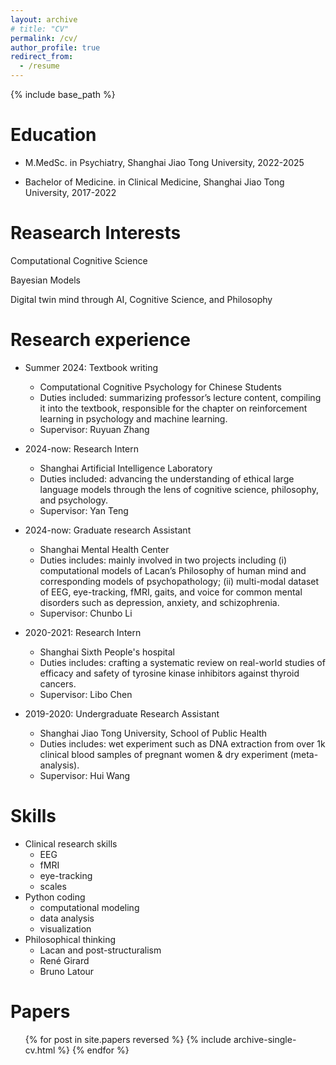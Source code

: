 ```yaml
---
layout: archive
# title: "CV"
permalink: /cv/
author_profile: true
redirect_from:
  - /resume
---
```


{% include base_path %}

Education
======
* M.MedSc. in Psychiatry, Shanghai Jiao Tong University, 2022-2025

* Bachelor of Medicine. in Clinical Medicine, Shanghai Jiao Tong University, 2017-2022

Reasearch Interests
======

Computational Cognitive Science

Bayesian Models

Digital twin mind through AI, Cognitive Science, and Philosophy

Research experience
======

* Summer 2024: Textbook writing
  * Computational Cognitive Psychology for Chinese Students
  * Duties included: summarizing professor’s lecture content, compiling it into the textbook, responsible for the chapter on reinforcement learning in psychology and machine learning.
  * Supervisor: Ruyuan Zhang

* 2024-now: Research Intern
  * Shanghai Artificial Intelligence Laboratory
  * Duties included: advancing the understanding of ethical large language models through the lens of cognitive science, philosophy, and psychology.
  * Supervisor: Yan Teng

* 2024-now: Graduate research Assistant
  * Shanghai Mental Health Center
  * Duties includes: mainly involved in two projects including (i) computational models of Lacan’s Philosophy of human mind and corresponding models of psychopathology; (ii) multi-modal dataset of EEG, eye-tracking, fMRI, gaits, and voice for common mental disorders such as depression, anxiety, and schizophrenia.
  * Supervisor: Chunbo Li

* 2020-2021: Research Intern
  * Shanghai Sixth People's hospital
  * Duties includes: crafting a systematic review on real-world studies of efficacy and safety of tyrosine kinase inhibitors against thyroid cancers.
  * Supervisor: Libo Chen

* 2019-2020: Undergraduate Research Assistant
  * Shanghai Jiao Tong University, School of Public Health
  * Duties includes: wet experiment such as DNA extraction from over 1k clinical blood samples of pregnant women & dry experiment (meta-analysis). 
  * Supervisor: Hui Wang

Skills
======
* Clinical research skills
  * EEG
  * fMRI
  * eye-tracking
  * scales
* Python coding
  * computational modeling
  * data analysis
  * visualization
* Philosophical thinking
  * Lacan and post-structuralism
  * René Girard
  * Bruno Latour

Papers
======
  <ul>{% for post in site.papers reversed %}
    {% include archive-single-cv.html %}
  {% endfor %}</ul>
  
